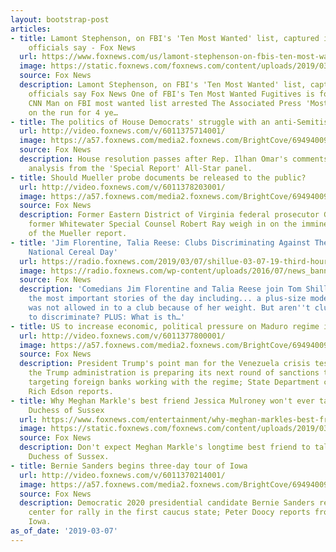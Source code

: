 ```yaml
---
layout: bootstrap-post
articles:
- title: Lamont Stephenson, on FBI's 'Ten Most Wanted' list, captured in Maryland,
    officials say - Fox News
  url: https://www.foxnews.com/us/lamont-stephenson-on-fbis-ten-most-wanted-list-captured-in-maryland-officials-say
  image: https://static.foxnews.com/foxnews.com/content/uploads/2019/03/Lamont-Stephenson-.jpg
  source: Fox News
  description: Lamont Stephenson, on FBI's 'Ten Most Wanted' list, captured in Maryland,
    officials say Fox News One of FBI's Ten Most Wanted Fugitives is found in Maryland
    CNN Man on FBI most wanted list arrested The Associated Press 'Most wanted' killer
    on the run for 4 ye…
- title: The politics of House Democrats' struggle with an anti-Semitism resolution
  url: http://video.foxnews.com/v/6011375714001/
  image: https://a57.foxnews.com/media2.foxnews.com/BrightCove/694940094001/2019/03/07/640/360/694940094001_6011377457001_6011375714001-vs.jpg
  source: Fox News
  description: House resolution passes after Rep. Ilhan Omar's comments split Democrats;
    analysis from the 'Special Report' All-Star panel.
- title: Should Mueller probe documents be released to the public?
  url: http://video.foxnews.com/v/6011378203001/
  image: https://a57.foxnews.com/media2.foxnews.com/BrightCove/694940094001/2019/03/07/640/360/694940094001_6011377431001_6011378203001-vs.jpg
  source: Fox News
  description: Former Eastern District of Virginia federal prosecutor Gene Rossi and
    former Whitewater Special Counsel Robert Ray weigh in on the imminent release
    of the Mueller report.
- title: 'Jim Florentine, Talia Reese: Clubs Discriminating Against The Plus-Size,
    National Cereal Day'
  url: https://radio.foxnews.com/2019/03/07/shillue-03-07-19-third-hour/
  image: https://radio.foxnews.com/wp-content/uploads/2016/07/news_banner_featured_image-150x150.jpg
  source: Fox News
  description: 'Comedians Jim Florentine and Talia Reese join Tom Shillue to discuss
    the most important stories of the day including... a plus-size model claims she
    was not allowed in to a club because of her weight. But aren''t clubs allowed
    to discriminate? PLUS: What is th…'
- title: US to increase economic, political pressure on Maduro regime in Venezuela
  url: http://video.foxnews.com/v/6011377800001/
  image: https://a57.foxnews.com/media2.foxnews.com/BrightCove/694940094001/2019/03/07/640/360/694940094001_6011377419001_6011377800001-vs.jpg
  source: Fox News
  description: President Trump's point man for the Venezuela crisis testified that
    the Trump administration is preparing its next round of sanctions to isolate Maduro,
    targeting foreign banks working with the regime; State Department correspondent
    Rich Edson reports.
- title: Why Meghan Markle's best friend Jessica Mulroney won't ever talk about the
    Duchess of Sussex
  url: https://www.foxnews.com/entertainment/why-meghan-markles-best-friend-jessica-mulroney-wont-ever-talk-about-the-duchess-of-sussex
  image: https://static.foxnews.com/foxnews.com/content/uploads/2019/03/Mulroney-Markle-Getty-RT.jpg
  source: Fox News
  description: Don't expect Meghan Markle's longtime best friend to talk about the
    Duchess of Sussex.
- title: Bernie Sanders begins three-day tour of Iowa
  url: http://video.foxnews.com/v/6011370214001/
  image: https://a57.foxnews.com/media2.foxnews.com/BrightCove/694940094001/2019/03/07/640/360/694940094001_6011377405001_6011370214001-vs.jpg
  source: Fox News
  description: Democratic 2020 presidential candidate Bernie Sanders rents convention
    center for rally in the first caucus state; Peter Doocy reports from Council Bluffs,
    Iowa.
as_of_date: '2019-03-07'
---
```


